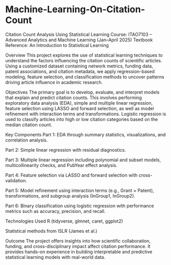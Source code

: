 # Machine-Learning-On-Citation-Count
Citation Count Analysis Using Statistical Learning
Course: ITAO7103 – Advanced Analytics and Machine Learning (Jan–April 2025)
Textbook Reference: An Introduction to Statistical Learning

Overview
This project explores the use of statistical learning techniques to understand the factors influencing the citation counts of scientific articles. Using a customized dataset containing network metrics, funding data, patent associations, and citation metadata, we apply regression-based modeling, feature selection, and classification methods to uncover patterns driving article influence in academic research.

Objectives
The primary goal is to develop, evaluate, and interpret models that explain and predict citation counts. This involves performing exploratory data analysis (EDA), simple and multiple linear regression, feature selection using LASSO and forward selection, as well as model refinement with interaction terms and transformations. Logistic regression is used to classify articles into high or low citation categories based on the median citation count.

Key Components
Part 1: EDA through summary statistics, visualizations, and correlation analysis.

Part 2: Simple linear regression with residual diagnostics.

Part 3: Multiple linear regression including polynomial and subset models, multicollinearity checks, and PubYear effect analysis.

Part 4: Feature selection via LASSO and forward selection with cross-validation.

Part 5: Model refinement using interaction terms (e.g., Grant × Patent), transformations, and subgroup analysis (InGroup1, InGroup2).

Part 6: Binary classification using logistic regression with performance metrics such as accuracy, precision, and recall.

Technologies Used
R (tidyverse, glmnet, caret, ggplot2)

Statistical methods from ISLR (James et al.)

Outcome
The project offers insights into how scientific collaboration, funding, and cross-disciplinary impact affect citation performance. It provides hands-on experience in building interpretable and predictive statistical learning models with real-world data.

